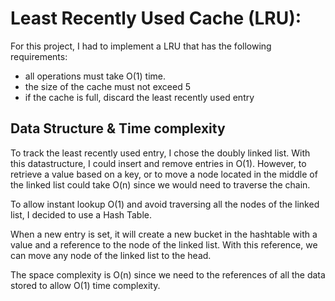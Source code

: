 # Least Recently Used Cache (LRU):

For this project, I had to implement a LRU that has the following requirements:
- all operations must take O(1) time.
- the size of the cache must not exceed 5
- if the cache is full, discard the least recently used entry

## Data Structure & Time complexity

To track the least recently used entry, I chose the doubly linked list.
With this datastructure, I could insert and remove entries in O(1).
However, to retrieve a value based on a key, or to move a node located in the middle of the linked list could take O(n) since we would need to traverse the chain.

To allow instant lookup O(1) and avoid traversing all the nodes of the linked list, I decided to use a Hash Table.

When a new entry is set, it will create a new bucket in the hashtable with a value and a reference to the node of the linked list. With this reference, we can move any node of the linked list to the head.

The space complexity is O(n) since we need to the references of all the data stored to allow O(1) time complexity.